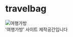 # travelbag
![여행가방](https://user-images.githubusercontent.com/72291472/162385187-e2dd5609-5f8b-4897-9826-387f9ce8c5d1.png)   
'여행가방' 사이트 제작공간입니다
